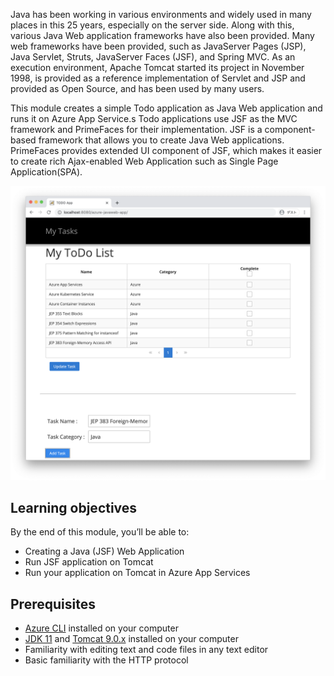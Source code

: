 Java has been working in various environments and widely used in many places in this 25 years, especially on the server side. Along with this, various Java Web application frameworks have also been provided. 
Many web frameworks have been provided, such as JavaServer Pages (JSP), Java Servlet, Struts, JavaServer Faces (JSF), and Spring MVC. As an execution environment, Apache Tomcat started its project in November 1998, is provided as a reference implementation of Servlet and JSP and provided as Open Source, and has been used by many users.

This module creates a simple Todo application as Java Web application and runs it on Azure App Service.s
Todo applications use JSF as the MVC framework and PrimeFaces for their implementation.
JSF is a component-based framework that allows you to create Java Web applications.
PrimeFaces provides extended UI component of JSF, which makes it easier to create rich Ajax-enabled Web Application such as Single Page Application(SPA).

![Java Todo Application Sample](../media/primefaces-todo-list.png)

## Learning objectives

By the end of this module, you’ll be able to:

- Creating a Java (JSF) Web Application
- Run JSF application on Tomcat
- Run your application on Tomcat in Azure App Services

## Prerequisites

- [Azure CLI](https://docs.microsoft.com/cli/azure/install-azure-cli?view=azure-cli-latest&WT.mc_id=java-9121-yoterada) installed on your computer
- [JDK 11](https://docs.microsoft.com/azure/developer/java/fundamentals/java-jdk-long-term-support) and [Tomcat 9.0.x](https://tomcat.apache.org/download-90.cgi) installed on your computer
- Familiarity with editing text and code files in any text editor
- Basic familiarity with the HTTP protocol

